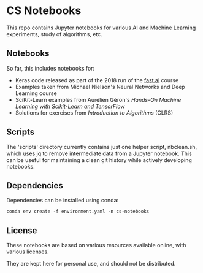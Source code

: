 # CS Notebooks

This repo contains Jupyter notebooks for various AI and Machine Learning experiments, study of algorithms, etc.

## Notebooks

So far, this includes notebooks for:

  * Keras code released as part of the 2018 run of the [fast.ai](https://www.fast.ai/) course
  * Examples taken from Michael Nielson's Neural Networks and Deep Learning course
  * SciKit-Learn examples from Aurélien Géron's _Hands-On Machine Learning with Scikit-Learn and TensorFlow_
  * Solutions for exercises from _Introduction to Algorithms_ (CLRS)

## Scripts

The 'scripts' directory currently contains just one helper script, nbclean.sh, which uses jq to remove intermediate data from a Jupyter notebook. This can be useful for maintaining a clean git history while actively developing notebooks.

## Dependencies

Dependencies can be installed using conda:

    conda env create -f environment.yaml -n cs-notebooks

## License

These notebooks are based on various resources available online, with various licenses.

They are kept here for personal use, and should not be distributed.
